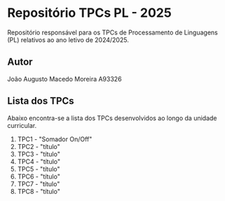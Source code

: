 # Repositório TPCs PL - 2025

Repositório responsável para os TPCs de Processamento de Linguagens (PL) relativos ao ano letivo de 2024/2025.

## Autor

João Augusto Macedo Moreira A93326

## Lista dos TPCs

Abaixo encontra-se a lista dos TPCs desenvolvidos ao longo da unidade curricular.

1. TPC1 - "Somador On/Off"
2. TPC2 - "título"
3. TPC3 - "título"
4. TPC4 - "título"
5. TPC5 - "título"
6. TPC6 - "título"
7. TPC7 - "título"
8. TPC8 - "título"

